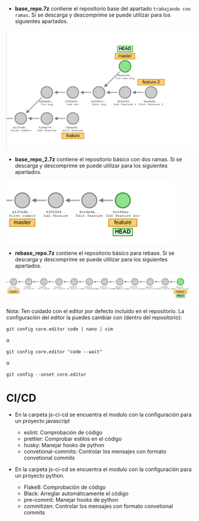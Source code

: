 - **base_repo.7z** contiene el repositorio base del apartado `trabajando con ramas`. Si se descarga y descomprime se puede utilizar para los siguientes apartados.

![repo_status](images/report_status.png)

- **base_repo_2.7z** contiene el repositorio básico con dos ramas. Si se descarga y descomprime se puede utilizar para los siguientes apartados.

![repo_status](images/report_status_2.png)

- **rebase_repo.7z** contiene el repositorio básico para rebase. Si se descarga y descomprime se puede utilizar para los siguientes apartados.

![repo_status](images/rebase_git.png)

Nota: Ten cuidado con el editor por defecto incluido en el repositorio. La configuración del editor la puedes cambiar con (dentro del repositorio):

```
git config core.editor code | nano | vim
```

o

```
git config core.editor "code --wait"
```

o

```
git config --unset core.editor
```

# CI/CD

- En la carpeta js-ci-cd se encuentra el modulo con la configuración para un proyecto javascript

  - eslint: Comprobación de código
  - prettier: Comprobar estilos en el código
  - husky: Manejar hooks de python
  - convetional-commits: Controlar los mensajes con formato convetional commits

- En la carpeta js-ci-cd se encuentra el modulo con la configuración para un proyecto python.

  - Flake8: Comprobación de código
  - Black: Arreglar automáticamente el código
  - pre-commit: Manejar hooks de python
  - commitizen: Controlar los mensajes con formato convetional commits
